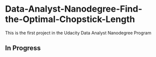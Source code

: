 # Data-Analyst-Nanodegree-Find-the-Optimal-Chopstick-Length
This is the first project in the Udacity Data Analyst Nanodegree Program
## In Progress